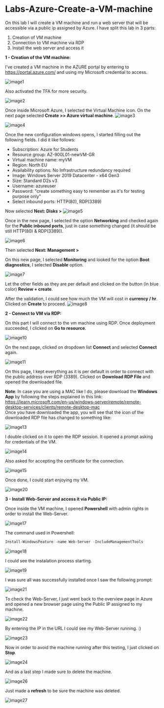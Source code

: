 
# Labs-Azure-Create-a-VM-machine

On this lab I will create a VM machine and run a web server that will be accessible via a public ip assigned by Azure.
I have split this lab in 3 parts:

1) Creation of VM machine
2) Connection to VM machine via RDP
3) Install the web server and access it

**1 - Creation of the VM machine:**

I've created a VM machine in the AZURE portal by entering to https://portal.azure.com/ and using my Microsoft credential to access.

![image1](imgs/image1.png)

Also activated the TFA for more security.

![image2](imgs/image2.png)

Once inside Microsoft Azure, I selected the Virtual Machine icon. On the next page selected **Create >> Azure virtual machine**.
![image3](imgs/image3.png)

![image4](imgs/image4.png)

Once the new configuration windows opens, I started filling out the following fields.
I did it like follows:

- Subscription: Azure for Students
- Resource group: AZ-900L01-newVM-GR
- Virtual machine name: myVM
- Region: North EU
- Availability options: No Infrastructure redundancy required
- Image: Windows Server 2019 Datacenter - x64 Gen3
- Size: Standard D2s v3
- Username: azureuser
- Password: "create something easy to remember as it's for testing purpose only"
- Select inbound ports: HTTP(80), RDP(3389)

Now selected **Next: Disks >**
![image5](imgs/image5.png)

Once in the new page, I selected the option **Networking** and checked again for the **Public inbound ports**, just in case something changed (it should be still HTTP(80) & RDP(3389)).

![image6](imgs/image6.png)

Then selected **Next: Management >**

On this new page, I selected **Monitoring** and looked for the option **Boot diagnostics**, I selected **Disable** option.

![image7](imgs/image7.png)

Let the other fields as they are per default and clicked on the button (in blue color) **Review + create**.

After the validation, I could see how much the VM will cost in **currency / hr**.
Clicked on **Create** to proceed.
![image8](imgs/image8.png)

**2 - Connect to VM via RDP:**

On this part I will connect to the vm machine using RDP. 
Once deployment succeeded, I clicked on **Go to resource**.

![image10](imgs/image10.png)

On the next page, clicked on dropdown list **Connect** and selected **Connect** again.

![image11](imgs/image11.png)

On this page, I kept everything as it is per default in order to connect with the public address over RDP (3389).
Clicked on **Download RDP File** and opened the downloaded file.

**Note**: In case you are using a MAC like I do, please download the **Windows App** by following the steps explained in this link: https://learn.microsoft.com/en-us/windows-server/remote/remote-desktop-services/clients/remote-desktop-mac<br>
Once you have downloaded the app, you will see that the icon of the downloaded RDP file has changed to something like:

![image13](imgs/image13.png)

I double clicked on it to open the RDP session. It opened a prompt asking for  credentials of the VM.

![image14](imgs/image14.png)

Also asked for accepting the certificate for the connection.

![image15](imgs/image15.png)

Once done, I could start enjoying my VM.

![image20](imgs/image20.png)

**3 - Install Web-Server and access it via Public IP:**

Once inside the VM machine, I opened **Powershell** with admin rights in order to install the Web-Server.

![image17](imgs/image17.png)

The command used in Powershell:
```powershell
Install-WindowsFeature -name Web-Server -IncludeManagementTools
```

![image18](imgs/image18.png)

I could see the instalation process starting.

![image19](imgs/image19.png)

I was sure all was successfully installed once I saw the following prompt:

![image21](imgs/image20.png)

To check the Web-Server, I just went back to the overview page in Azure and opened a new browser page using the Public IP assigned to my machine.

![image22](imgs/image22.png)

By entering the IP in the URL I could see my Web-Server running. :)

![image23](imgs/image23.png)

Now in order to avoid the machine running after this testing, I just clicked on **Stop**. 

![image24](imgs/image24.png)

And as a last step I made sure to delete the machine.

![image26](imgs/image26.png)

Just made a **refresh** to be sure the machine was deleted.

![image27](imgs/image27.png)
